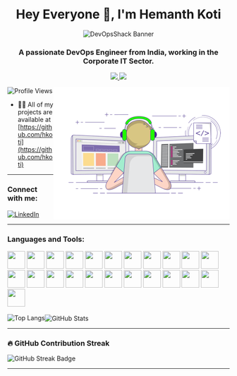 <h1 align="center">Hey Everyone 👋, I'm Hemanth Koti</h1>

<div align="center">
  <img src="https://github.com/hkoti/hkoti/blob/main/Banner.png" alt="DevOpsShack Banner">
</div>

<h3 align="center">A passionate DevOps Engineer from India, working in the Corporate IT Sector.</h3>

<p align="center">
  <a href="https://github.com/hkoti">
    <img src="https://img.shields.io/github/followers/hkoti?label=Follow&style=social" />
  </a>
  <a href="https://www.linkedin.com/in/hemanth-koti-21">
    <img src="https://img.shields.io/badge/LinkedIn-Hemanth%20Koti-blue?logo=linkedin&style=flat-square" />
  </a>
</p>

<img align="right" alt="Coding" width="400" src="https://raw.githubusercontent.com/devSouvik/devSouvik/master/gif3.gif">

<p align="left">
  <img src="https://komarev.com/ghpvc/?username=hkoti&label=Profile%20views&color=0e75b6&style=flat" alt="Profile Views" />
</p>

- 👨‍💻 All of my projects are available at [https://github.com/hkoti](https://github.com/hkoti)

---

<h3 align="left">Connect with me:</h3>
<p align="left">
  <a href="https://www.linkedin.com/in/hemanth-koti-21" target="blank"><img align="center" src="https://raw.githubusercontent.com/rahuldkjain/github-profile-readme-generator/master/src/images/icons/Social/linked-in-alt.svg" alt="LinkedIn" height="30" width="40" /></a>
</p>

---

<h3 align="left">Languages and Tools:</h3>
<p align="left">
    <img src="https://upload.wikimedia.org/wikipedia/commons/e/e6/AWS_Logo.svg" width="40" height="40" />
    <img src="https://argo-cd.readthedocs.io/en/stable/assets/logo.png" width="40" height="40" />
    <img src="https://www.vectorlogo.zone/logos/ansible/ansible-icon.svg" width="40" height="40" />
    <img src="https://upload.wikimedia.org/wikipedia/commons/f/fa/Microsoft_Azure.svg" width="40" height="40" />
    <img src="https://www.vectorlogo.zone/logos/gnu_bash/gnu_bash-icon.svg" width="40" height="40"/>
    <img src="https://www.datadoghq.com/images/press/datadog_wordmark_blue.svg" width="40" height="40" />
    <img src="https://www.docker.com/wp-content/uploads/2023/07/new-docker-logo.png" width="40" height="40" />
     <img src="https://upload.wikimedia.org/wikipedia/commons/9/9b/Amazon_Elastic_Kubernetes_Service_logo.svg" width="40" height="40" />
    <img src="https://grafana.com/static/img/grafana_icon.svg" width="40" height="40" />
    <img src="https://helm.sh/img/helm.svg" width="40" height="40" />
    <img src="https://www.jenkins.io/images/logos/jenkins-logo.svg" width="40" height="40" />
    <img src="https://upload.wikimedia.org/wikipedia/commons/3/30/Kubernetes_logo.svg" width="40" height="40" />
    <img src="https://upload.wikimedia.org/wikipedia/commons/8/83/Linux_Logo.svg" width="40" height="40" />
    <img src="https://maven.apache.org/images/apache-maven-project.png" width="40" height="40" />
    <img src="https://upload.wikimedia.org/wikipedia/commons/thumb/9/99/Npm-logo.svg/800px-Npm-logo.svg.png" width="40" height="40" />
    <img src="https://opentofu.org/images/opentofu_logo.svg" width="40" height="40" />
    <img src="https://prometheus.io/assets/prometheus_logo_grey.svg" width="40" height="40"/>
    <img src="https://upload.wikimedia.org/wikipedia/commons/c/c3/Python-logo-only.svg" width="40" height="40" />
    <img src="https://www.sonarqube.org/static/images/logo/SonarqubeLogo.svg" width="40" height="40" />
    <img src="https://www.vectorlogo.zone/logos/git-scm/git-scm-icon.svg" width="40" height="40"/>
    <img src="https://www.terraform.io/_next/static/media/terraform-community_on-light.cda79e7c.svg" width="40" height="40" />
    <img src="https://aquasecurity.github.io/trivy/v0.42/images/trivy_logo_horizontal_white.svg"  width="40" height="40" />
    <img src="https://nexusrm.sonatype.com/images/nexus-logo-square.png" width="40" height="40" />
</p>

<p><img align="left" src="https://github-readme-stats.vercel.app/api/top-langs?username=hkoti&show_icons=true&locale=en&layout=compact&theme=vue&hide_border=true" alt="Top Langs" /></p>

<p> <img align="center" src="https://github-readme-stats.vercel.app/api?username=hkoti&show_icons=true&locale=en&theme=vue&hide_border=true" alt="GitHub Stats" /></p>

---
### 🔥 GitHub Contribution Streak

![GitHub Streak Badge](https://img.shields.io/badge/GitHub%20Streak-Active-brightgreen?logo=github&style=for-the-badge)

---
